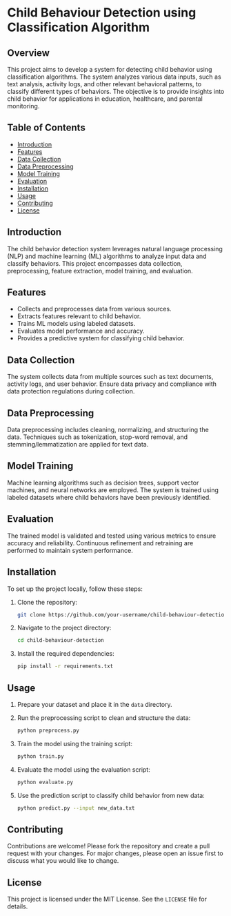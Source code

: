 # Child Behaviour Detection using Classification Algorithm

## Overview

This project aims to develop a system for detecting child behavior using classification algorithms. The system analyzes various data inputs, such as text analysis, activity logs, and other relevant behavioral patterns, to classify different types of behaviors. The objective is to provide insights into child behavior for applications in education, healthcare, and parental monitoring.

## Table of Contents

- [Introduction](#introduction)
- [Features](#features)
- [Data Collection](#data-collection)
- [Data Preprocessing](#data-preprocessing)
- [Model Training](#model-training)
- [Evaluation](#evaluation)
- [Installation](#installation)
- [Usage](#usage)
- [Contributing](#contributing)
- [License](#license)

## Introduction

The child behavior detection system leverages natural language processing (NLP) and machine learning (ML) algorithms to analyze input data and classify behaviors. This project encompasses data collection, preprocessing, feature extraction, model training, and evaluation.

## Features

- Collects and preprocesses data from various sources.
- Extracts features relevant to child behavior.
- Trains ML models using labeled datasets.
- Evaluates model performance and accuracy.
- Provides a predictive system for classifying child behavior.

## Data Collection

The system collects data from multiple sources such as text documents, activity logs, and user behavior. Ensure data privacy and compliance with data protection regulations during collection.

## Data Preprocessing

Data preprocessing includes cleaning, normalizing, and structuring the data. Techniques such as tokenization, stop-word removal, and stemming/lemmatization are applied for text data.

## Model Training

Machine learning algorithms such as decision trees, support vector machines, and neural networks are employed. The system is trained using labeled datasets where child behaviors have been previously identified.

## Evaluation

The trained model is validated and tested using various metrics to ensure accuracy and reliability. Continuous refinement and retraining are performed to maintain system performance.

## Installation

To set up the project locally, follow these steps:

1. Clone the repository:
    ```sh
    git clone https://github.com/your-username/child-behaviour-detection.git
    ```

2. Navigate to the project directory:
    ```sh
    cd child-behaviour-detection
    ```

3. Install the required dependencies:
    ```sh
    pip install -r requirements.txt
    ```

## Usage

1. Prepare your dataset and place it in the `data` directory.
2. Run the preprocessing script to clean and structure the data:
    ```sh
    python preprocess.py
    ```

3. Train the model using the training script:
    ```sh
    python train.py
    ```

4. Evaluate the model using the evaluation script:
    ```sh
    python evaluate.py
    ```

5. Use the prediction script to classify child behavior from new data:
    ```sh
    python predict.py --input new_data.txt
    ```

## Contributing

Contributions are welcome! Please fork the repository and create a pull request with your changes. For major changes, please open an issue first to discuss what you would like to change.

## License

This project is licensed under the MIT License. See the `LICENSE` file for details.

